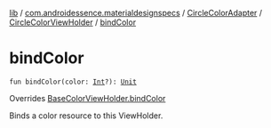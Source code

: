 [lib](../../../index.md) / [com.androidessence.materialdesignspecs](../../index.md) / [CircleColorAdapter](../index.md) / [CircleColorViewHolder](index.md) / [bindColor](./bind-color.md)

# bindColor

`fun bindColor(color: `[`Int`](https://kotlinlang.org/api/latest/jvm/stdlib/kotlin/-int/index.html)`?): `[`Unit`](https://kotlinlang.org/api/latest/jvm/stdlib/kotlin/-unit/index.html)

Overrides [BaseColorViewHolder.bindColor](../../-base-color-adapter/-base-color-view-holder/bind-color.md)

Binds a color resource to this ViewHolder.

